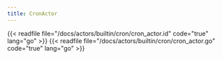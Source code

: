 ```yaml
---
title: CronActor
---
```


{{< readfile file="/docs/actors/builtin/cron/cron_actor.id" code="true" lang="go" >}}
{{< readfile file="/docs/actors/builtin/cron/cron_actor.go" code="true" lang="go" >}}
